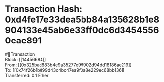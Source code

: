 
Transaction Hash: 0xd4fe17e33dea5bb84a135628b1e8904133e45ab6e33ff0dc6d34545560eae891
====================================================================================
  
#💸Transaction  
Block: [[14456684]]  
From: [[0x325bad883b4e9a35277e99902d94dd18186ae219]]  
To: [[0x74f26b1b899d43c4bc47ea9f3a8e229ec68bb136]]  
Transferred: 0.1 Ether